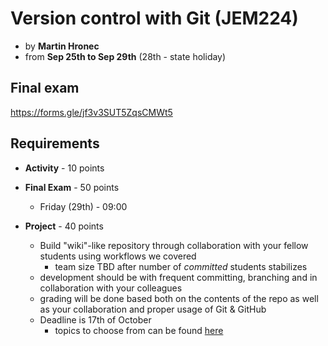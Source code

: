 
# Version control with Git (JEM224) 
* by **Martin Hronec**
* from **Sep 25th to Sep 29th** (28th - state holiday)

## Final exam
https://forms.gle/jf3v3SUT5ZqsCMWt5

## Requirements

* **Activity** - 10 points
* **Final Exam** - 50 points
    * Friday (29th) - 09:00

* **Project** - 40 points
    * Build "wiki"-like repository through collaboration with your fellow students using workflows we covered
        * team size TBD after number of *committed* students stabilizes 
    * development should be with frequent committing, branching and in collaboration with your colleagues
    * grading will be done based both on the contents of the repo as well as your collaboration and proper usage of Git & GitHub
    * Deadline is 17th of October
        * topics to choose from can be found [here](final_project_topics.md)

